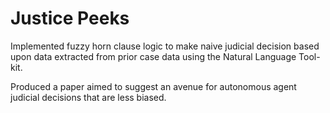 # Justice Peeks

Implemented fuzzy horn clause logic to make naive judicial decision based upon data extracted from prior case data using the Natural Language Tool-kit.

Produced a paper aimed to suggest an avenue for autonomous agent judicial decisions that are less biased.

